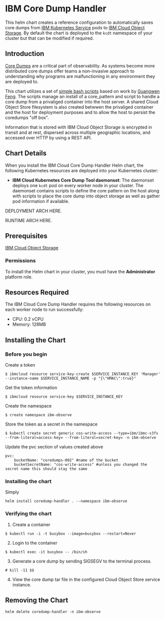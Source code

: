 # IBM Core Dump Handler

This helm chart creates a reference configuration to automatically saves core dumps from [IBM Kubernetes Service](https://cloud.ibm.com/docs/containers?topic=containers-getting-started) pods to [IBM Cloud Object Storage](https://cloud.ibm.com/docs/services/cloud-object-storage?topic=cloud-object-storage-about-ibm-cloud-object-storage#about-ibm-cloud-object-storage).
By default the chart is deployed to the `kcdt` namespace of your cluster but that can be modified if required.

## Introduction

[Core Dumps](https://en.wikipedia.org/wiki/Core_dump) are a critical part of observability. As systems become more distributed core dumps offer teams a non-invasive approach to understanding why programs are malfunctioning in any environment they are deployed to.

This chart utilizes a set of [simple bash scripts](https://github.com/No9/coredump-node-detector/tree/containerd-support/src) based on work by [Guangwen Feng](https://github.com/fenggw-fnst/coredump-node-detector). The scripts manage an install of a core_pattern and script to handle a core dump from a privaliged container into the host server. A shared Cloud Object Store filesystem is also created betwwen the privaliged container and the host for deployment purposes and to allow the host to persist the coredumps "off box".

Information that is stored with IBM Cloud Object Storage is encrypted in transit and at rest, dispersed across multiple geographic locations, and accessed over HTTP by using a REST API.

## Chart Details
When you install the IBM Cloud Core Dump Handler Helm chart, the following Kubernetes resources are deployed into your Kubernetes cluster:

- **IBM Cloud Kubernetes Core Dump Tool daemonset**: The daemonset deploys one `kcdt` pod on every worker node in your cluster. The daemonset contains scripts to define the core pattern on the host along with scripts to place the core dump into object storage as well as gather pod information if available.

DEPLOYMENT ARCH HERE.

RUNTIME ARCH HERE.

## Prerequisites

[IBM Cloud Object Storage](https://cloud.ibm.com/docs/services/cloud-object-storage?topic=cloud-object-storage-about-ibm-cloud-object-storage#about-ibm-cloud-object-storage)

### Permissions
To install the Helm chart in your cluster, you must have the **Administrator** platform role.

## Resources Required
The IBM Cloud Core Dump Handler requires the following resources on each worker node to run successfully:
- CPU: 0.2 vCPU
- Memory: 128MB

## Installing the Chart

### Before you begin

Create a token
```
$ ibmcloud resource service-key-create $SERVICE_INSTANCE_KEY 'Manager' --instance-name $SERVICE_INSTANCE_NAME -p "{\"HMAC\":true}"
```

Get the token information
```
$ ibmcloud resource service-key $SERVICE_INSTANCE_KEY 
```

Create the namespace
```
$ create namespace ibm-observe
```

Store the token as a secret in the namespace
```
$ kubectl create secret generic cos-write-access --type=ibm/ibmc-s3fs --from-literal=access-key= --from-literal=secret-key= -n ibm-observe
```

Update the pvc section of values created above
```
pvc:
    bucketName: "coredumps-002" #name of the bucket
    bucketSecretName: "cos-write-access" #unless you changed the secret name this should stay the same
```

### Installing the chart

Simply
```
helm install coredump-handler . --namespace ibm-observe 
```

### Verifying the chart

1. Create a container 
```
$ kubectl run -i -t busybox --image=busybox --restart=Never
```
2. Login to the container
```
$ kubectl exec -it busybox -- /bin/sh
```
3. Generate a core dump by sending SIGSEGV to the terminal process.
```
# kill -11 $$
```
4. View the core dump tar file in the configured Cloud Object Store service instance.

## Removing the Chart

```
helm delete coredump-handler -n ibm-observe
```